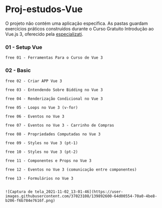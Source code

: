 # Proj-estudos-Vue

O projeto não contém uma aplicação específica. As pastas guardam exercícios práticos construídos durante o Curso Gratuito Introdução ao Vue.js 3, oferecido pela <a href="https://academy.especializati.com.br/meus-cursos">especializati</a>.

### 01 - Setup Vue

    free 01 - Ferramentas Para o Curso de Vue 3

### 02 - Basic

    free 02 - Criar APP Vue 3

    free 03 - Entendendo Sobre Bidding no Vue 3

    free 04 - Renderização Condicional no Vue 3

    free 05 - Loops no Vue 3 (v-for)

    free 06 - Eventos no Vue 3

    free 07 - Eventos no Vue 3 - Carrinho de Compras

    free 08 - Propriedades Computadas no Vue 3

    free 09 - Styles no Vue 3 (pt-1)

    free 10 - Styles no Vue 3 (pt-2)

    free 11 - Componentes e Props no Vue 3

    free 12 - Eventos no Vue 3 (comunicação entre componentes)

    free 13 - Formulários no Vue 3 
    
    
    ![Captura de tela_2021-11-02_13-01-46](https://user-images.githubusercontent.com/37023108/139892600-64d00554-70a0-4be8-b206-f6b784e7616f.png)



